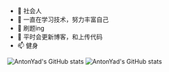 - 👋 社会人
- 👀 一直在学习技术，努力丰富自己
- 🌱 刷题ing
- 💞️ 平时会更新博客，和上传代码
- 📫 健身

<!---
AntonYad/AntonYad is a ✨ special ✨ repository because its `README.md` (this file) appears on your GitHub profile.
You can click the Preview link to take a look at your changes.
--->


![AntonYad's GitHub stats](https://github-readme-stats.vercel.app/api?username=AntonYad&count_private=truetheme=radical)
![AntonYad's GitHub stats](https://github-readme-stats.vercel.app/api?username=AntonYad&show_icons=true&theme=radical)

